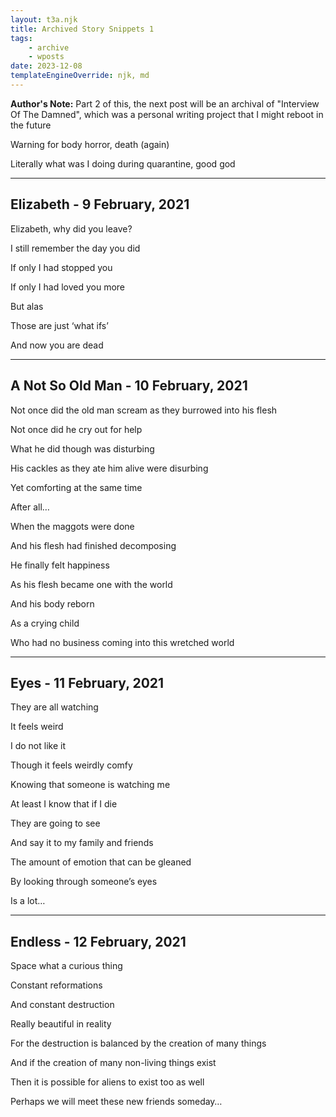 ```yaml
---
layout: t3a.njk
title: Archived Story Snippets 1
tags:
    - archive
    - wposts
date: 2023-12-08
templateEngineOverride: njk, md
---
```


**Author's Note:** Part 2 of this, the next post will be an archival of "Interview Of The Damned", which was a personal writing project that I might reboot in the future

Warning for body horror, death (again)

Literally what was I doing during quarantine, good god

---

## Elizabeth - 9 February, 2021

Elizabeth, why did you leave?

I still remember the day you did

If only I had stopped you

If only I had loved you more

But alas

Those are just ‘what ifs’

And now you are dead

---

## A Not So Old Man - 10 February, 2021

Not once did the old man scream as they burrowed into his flesh

Not once did he cry out for help

What he did though was disturbing

His cackles as they ate him alive were disurbing

Yet comforting at the same time

After all…

When the maggots were done

And his flesh had finished decomposing

He finally felt happiness

As his flesh became one with the world

And his body reborn

As a crying child

Who had no business coming into this wretched world

---

## Eyes - 11 February, 2021

They are all watching

It feels weird

I do not like it

Though it feels weirdly comfy

Knowing that someone is watching me

At least I know that if I die

They are going to see

And say it to my family and friends

The amount of emotion that can be gleaned

By looking through someone’s eyes

Is a lot…

---

## Endless - 12 February, 2021

Space what a curious thing

Constant reformations

And constant destruction

Really beautiful in reality

For the destruction is balanced by the creation of many things

And if the creation of many non-living things exist

Then it is possible for aliens to exist too as well

Perhaps we will meet these new friends someday…

